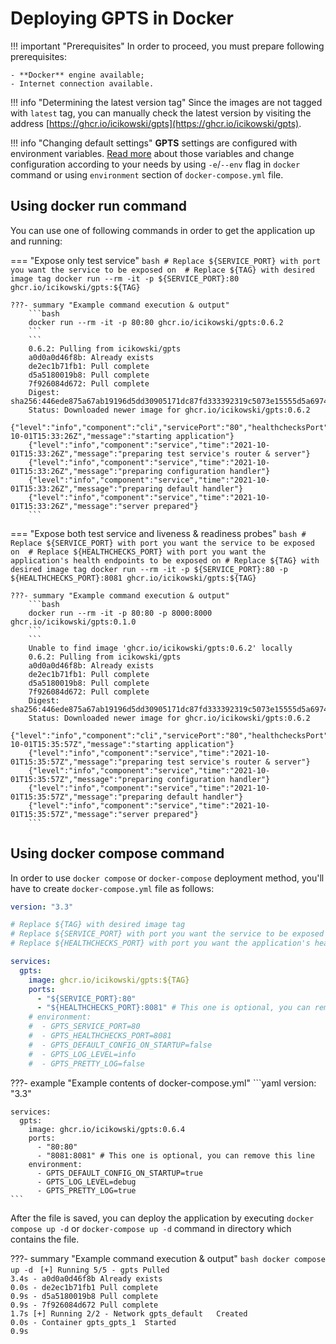 # Deploying **GPTS** in Docker

!!! important "Prerequisites"
    In order to proceed, you must prepare following prerequisites:

    - **Docker** engine available;
    - Internet connection available.

!!! info "Determining the latest version tag"
    Since the images are not tagged with `latest` tag, you can manually check the latest version by visiting the address [https://ghcr.io/icikowski/gpts](https://ghcr.io/icikowski/gpts).

!!! info "Changing default settings"
    **GPTS** settings are configured with environment variables. [Read more](../usage/flags.md) about those variables and change configuration according to your needs by using `-e`/`--env` flag in `docker` command or using `environment` section of `docker-compose.yml` file.

## Using **docker run** command

You can use one of following commands in order to get the application up and running:

=== "Expose only test service"
    ```bash
    # Replace ${SERVICE_PORT} with port you want the service to be exposed on 
    # Replace ${TAG} with desired image tag
    docker run --rm -it -p ${SERVICE_PORT}:80 ghcr.io/icikowski/gpts:${TAG}
    ```

    ???- summary "Example command execution & output"
        ```bash
        docker run --rm -it -p 80:80 ghcr.io/icikowski/gpts:0.6.2
        ```
        ```
        0.6.2: Pulling from icikowski/gpts
        a0d0a0d46f8b: Already exists
        de2ec1b71fb1: Pull complete
        d5a5180019b8: Pull complete
        7f926084d672: Pull complete
        Digest: sha256:446ede875a67ab19196d5dd30905171dc87fd333392319c5073e15555d5a6974
        Status: Downloaded newer image for ghcr.io/icikowski/gpts:0.6.2
        {"level":"info","component":"cli","servicePort":"80","healthchecksPort":"8081","time":"2021-10-01T15:33:26Z","message":"starting application"}
        {"level":"info","component":"service","time":"2021-10-01T15:33:26Z","message":"preparing test service's router & server"}
        {"level":"info","component":"service","time":"2021-10-01T15:33:26Z","message":"preparing configuration handler"}
        {"level":"info","component":"service","time":"2021-10-01T15:33:26Z","message":"preparing default handler"}
        {"level":"info","component":"service","time":"2021-10-01T15:33:26Z","message":"server prepared"}
        ```
=== "Expose both test service and liveness & readiness probes"
    ```bash
    # Replace ${SERVICE_PORT} with port you want the service to be exposed on 
    # Replace ${HEALTHCHECKS_PORT} with port you want the application's health endpoints to be exposed on
    # Replace ${TAG} with desired image tag
    docker run --rm -it -p ${SERVICE_PORT}:80 -p ${HEALTHCHECKS_PORT}:8081 ghcr.io/icikowski/gpts:${TAG}
    ```
    
    ???- summary "Example command execution & output"
        ```bash
        docker run --rm -it -p 80:80 -p 8000:8000 ghcr.io/icikowski/gpts:0.1.0
        ```
        ```
        Unable to find image 'ghcr.io/icikowski/gpts:0.6.2' locally
        0.6.2: Pulling from icikowski/gpts
        a0d0a0d46f8b: Already exists
        de2ec1b71fb1: Pull complete
        d5a5180019b8: Pull complete
        7f926084d672: Pull complete
        Digest: sha256:446ede875a67ab19196d5dd30905171dc87fd333392319c5073e15555d5a6974
        Status: Downloaded newer image for ghcr.io/icikowski/gpts:0.6.2
        {"level":"info","component":"cli","servicePort":"80","healthchecksPort":"8081","time":"2021-10-01T15:35:57Z","message":"starting application"}
        {"level":"info","component":"service","time":"2021-10-01T15:35:57Z","message":"preparing test service's router & server"}
        {"level":"info","component":"service","time":"2021-10-01T15:35:57Z","message":"preparing configuration handler"}
        {"level":"info","component":"service","time":"2021-10-01T15:35:57Z","message":"preparing default handler"}
        {"level":"info","component":"service","time":"2021-10-01T15:35:57Z","message":"server prepared"}
        ```

## Using **docker compose** command

In order to use `docker compose` or `docker-compose` deployment method, you'll have to create `docker-compose.yml` file as follows:

```yaml
version: "3.3"

# Replace ${TAG} with desired image tag
# Replace ${SERVICE_PORT} with port you want the service to be exposed on 
# Replace ${HEALTHCHECKS_PORT} with port you want the application's health endpoints to be exposed on

services:
  gpts:
    image: ghcr.io/icikowski/gpts:${TAG}
    ports:
      - "${SERVICE_PORT}:80"
      - "${HEALTHCHECKS_PORT}:8081" # This one is optional, you can remove this line
    # environment:
    #  - GPTS_SERVICE_PORT=80
    #  - GPTS_HEALTHCHECKS_PORT=8081
    #  - GPTS_DEFAULT_CONFIG_ON_STARTUP=false
    #  - GPTS_LOG_LEVEL=info
    #  - GPTS_PRETTY_LOG=false

```

???- example "Example contents of docker-compose.yml"
    ```yaml
    version: "3.3"

    services:
      gpts:
        image: ghcr.io/icikowski/gpts:0.6.4
        ports:
          - "80:80"
          - "8081:8081" # This one is optional, you can remove this line
        environment:
          - GPTS_DEFAULT_CONFIG_ON_STARTUP=true
          - GPTS_LOG_LEVEL=debug
          - GPTS_PRETTY_LOG=true
    ```

After the file is saved, you can deploy the application by executing `docker compose up -d` or `docker-compose up -d` command in directory which contains the file.

???- summary "Example command execution & output"
    ```bash
    docker compose up -d
    ```
    ```
    [+] Running 5/5
    - gpts Pulled                                                     3.4s
    - a0d0a0d46f8b Already exists                                   0.0s
    - de2ec1b71fb1 Pull complete                                    0.9s
    - d5a5180019b8 Pull complete                                    0.9s
    - 7f926084d672 Pull complete                                    1.7s
    [+] Running 2/2
    - Network gpts_default   Created                                  0.0s
    - Container gpts_gpts_1  Started                                  0.9s
    ```
